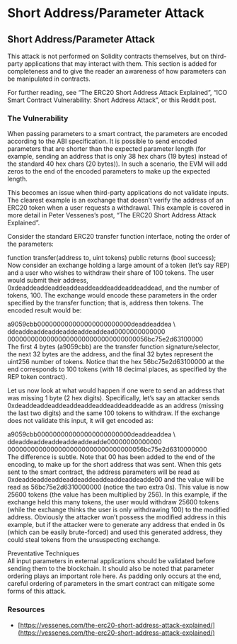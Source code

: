 # Short Address/Parameter Attack

## Short Address/Parameter Attack

This attack is not performed on Solidity contracts themselves, but on third-party applications that may interact with them. This section is added for completeness and to give the reader an awareness of how parameters can be manipulated in contracts.

For further reading, see “The ERC20 Short Address Attack Explained”, “ICO Smart Contract Vulnerability: Short Address Attack”, or this Reddit post.

### The Vulnerability

When passing parameters to a smart contract, the parameters are encoded according to the ABI specification. It is possible to send encoded parameters that are shorter than the expected parameter length \(for example, sending an address that is only 38 hex chars \(19 bytes\) instead of the standard 40 hex chars \(20 bytes\)\). In such a scenario, the EVM will add zeros to the end of the encoded parameters to make up the expected length.

This becomes an issue when third-party applications do not validate inputs. The clearest example is an exchange that doesn’t verify the address of an ERC20 token when a user requests a withdrawal. This example is covered in more detail in Peter Vessenes’s post, “The ERC20 Short Address Attack Explained”.

Consider the standard ERC20 transfer function interface, noting the order of the parameters:

function transfer\(address to, uint tokens\) public returns \(bool success\);  
Now consider an exchange holding a large amount of a token \(let’s say REP\) and a user who wishes to withdraw their share of 100 tokens. The user would submit their address, 0xdeaddeaddeaddeaddeaddeaddeaddeaddeaddead, and the number of tokens, 100. The exchange would encode these parameters in the order specified by the transfer function; that is, address then tokens. The encoded result would be:

a9059cbb000000000000000000000000deaddeaddea \  
ddeaddeaddeaddeaddeaddeaddead0000000000000  
000000000000000000000000000000000056bc75e2d63100000  
The first 4 bytes \(a9059cbb\) are the transfer function signature/selector, the next 32 bytes are the address, and the final 32 bytes represent the uint256 number of tokens. Notice that the hex 56bc75e2d63100000 at the end corresponds to 100 tokens \(with 18 decimal places, as specified by the REP token contract\).

Let us now look at what would happen if one were to send an address that was missing 1 byte \(2 hex digits\). Specifically, let’s say an attacker sends 0xdeaddeaddeaddeaddeaddeaddeaddeaddeadde as an address \(missing the last two digits\) and the same 100 tokens to withdraw. If the exchange does not validate this input, it will get encoded as:

a9059cbb000000000000000000000000deaddeaddea \  
ddeaddeaddeaddeaddeaddeadde00000000000000  
00000000000000000000000000000000056bc75e2d6310000000  
The difference is subtle. Note that 00 has been added to the end of the encoding, to make up for the short address that was sent. When this gets sent to the smart contract, the address parameters will be read as 0xdeaddeaddeaddeaddeaddeaddeaddeaddeadde00 and the value will be read as 56bc75e2d6310000000 \(notice the two extra 0s\). This value is now 25600 tokens \(the value has been multiplied by 256\). In this example, if the exchange held this many tokens, the user would withdraw 25600 tokens \(while the exchange thinks the user is only withdrawing 100\) to the modified address. Obviously the attacker won’t possess the modified address in this example, but if the attacker were to generate any address that ended in 0s \(which can be easily brute-forced\) and used this generated address, they could steal tokens from the unsuspecting exchange.

Preventative Techniques  
All input parameters in external applications should be validated before sending them to the blockchain. It should also be noted that parameter ordering plays an important role here. As padding only occurs at the end, careful ordering of parameters in the smart contract can mitigate some forms of this attack.

### Resources

* [https://vessenes.com/the-erc20-short-address-attack-explained/](https://vessenes.com/the-erc20-short-address-attack-explained/)

